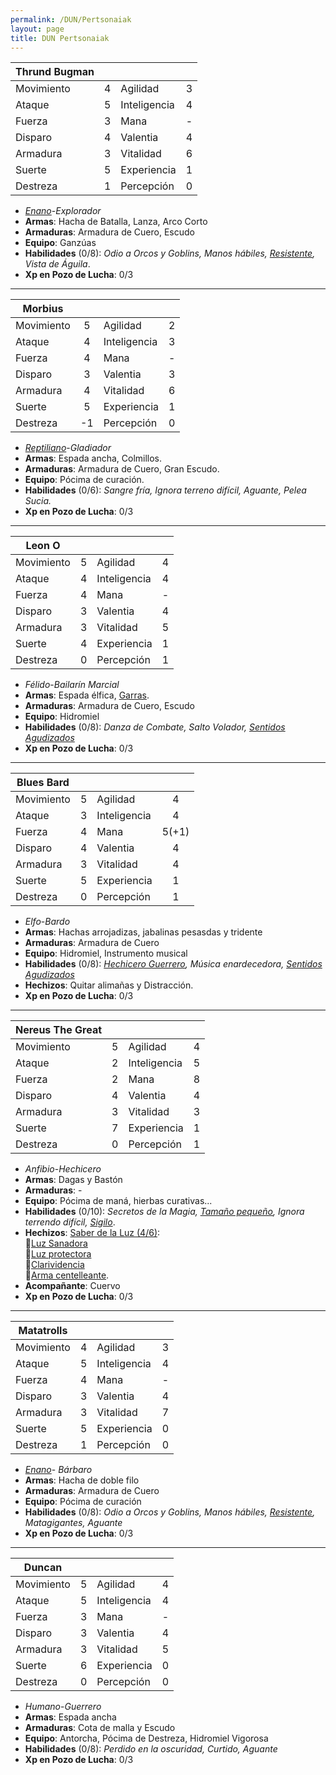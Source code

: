 ```yaml
---
permalink: /DUN/Pertsonaiak
layout: page
title: DUN Pertsonaiak
---
```


| Thrund Bugman      |      |              |      |
| ---------- | :--: | ------------ | :--: |
| Movimiento |   4   | Agilidad     |  3    |
| Ataque     |   5   | Inteligencia |  4    |
| Fuerza     |   3   | Mana         |  -    |
| Disparo    |   4   | Valentia     |  4    |
| Armadura   |   3   | Vitalidad    |  6    |
| Suerte     |   5   | Experiencia  |  1   |
| Destreza   |   1   | Percepción   |  0    |

- *[Enano](https://raw.githubusercontent.com/IzaroBlog/IzaroBlog.github.io/main/_images/DUN/enano.png)*-*Explorador*
- **Armas**: Hacha de Batalla, Lanza, Arco Corto  
- **Armaduras**: Armadura de Cuero, Escudo  
- **Equipo**: Ganzúas  
- **Habilidades** (0/8): *Odio a Orcos y Goblins, Manos hábiles, [Resistente](https://raw.githubusercontent.com/IzaroBlog/IzaroBlog.github.io/main/_images/DUN/resistente.png), Vista de Águila*.
- **Xp en Pozo de Lucha**: 0/3

---  

| Morbius      |      |              |      |
| ---------- | :--: | ------------ | :--: |
| Movimiento |  5    | Agilidad     |   2   |
| Ataque     |  4    | Inteligencia |   3   |
| Fuerza     |  4    | Mana         |   -   |
| Disparo    |  3    | Valentia     |   3   |
| Armadura   |  4   | Vitalidad    |   6   |
| Suerte     |  5    | Experiencia  |  1    |
| Destreza   |  -1    | Percepción   |  0    |

- *[Reptiliano](https://raw.githubusercontent.com/IzaroBlog/IzaroBlog.github.io/main/_images/DUN/reptiliano.png)*-*Gladiador*
- **Armas**: Espada ancha, Colmillos.   
- **Armaduras**: Armadura de Cuero, Gran Escudo.  
- **Equipo**: Pócima de curación. 
- **Habilidades** (0/6): *Sangre fría, Ignora terreno difícil, Aguante, Pelea Sucia.* 
- **Xp en Pozo de Lucha**: 0/3

---  

| Leon O    |      |              |      |
| ---------- | :--: | ------------ | :--: |
| Movimiento |  5    | Agilidad     |   4   |
| Ataque     |  4    | Inteligencia |   4   |
| Fuerza     |  4    | Mana         |   -   |
| Disparo    |  3    | Valentia     |   4   |
| Armadura   |  3    | Vitalidad    |   5   |
| Suerte     |  4    | Experiencia  |   1   |
| Destreza   |  0    | Percepción   |  1   |

- *Félido*-*Bailarín Marcial*
- **Armas**: Espada élfica, [Garras](https://raw.githubusercontent.com/IzaroBlog/IzaroBlog.github.io/main/_images/DUN/garras.png).  
- **Armaduras**: Armadura de Cuero, Escudo  
- **Equipo**: Hidromiel  
- **Habilidades** (0/8): *Danza de Combate, Salto Volador, [Sentidos Agudizados](https://raw.githubusercontent.com/IzaroBlog/IzaroBlog.github.io/main/_images/DUN/sentidosagudizados.png)*  
- **Xp en Pozo de Lucha**: 0/3


---

| Blues Bard      |      |              |      |
| ---------- | :--: | ------------ | :--: |
| Movimiento |   5   | Agilidad     |   4   |
| Ataque     |   3   | Inteligencia |   4   |
| Fuerza     |   4   | Mana         |   5(+1)   |
| Disparo    |   4   | Valentia     |   4   |
| Armadura   |   3   | Vitalidad    |   4   |
| Suerte     |   5   | Experiencia  |  1    |
| Destreza   |   0   | Percepción   |  1    |

- *Elfo*-*Bardo*
- **Armas**: Hachas arrojadizas, jabalinas pesasdas y tridente
- **Armaduras**: Armadura de Cuero  
- **Equipo**: Hidromiel, Instrumento musical  
- **Habilidades** (0/8): *[Hechicero Guerrero](https://raw.githubusercontent.com/IzaroBlog/IzaroBlog.github.io/main/_images/DUN/hechiceroguerrero.jpg), Música enardecedora, [Sentidos Agudizados](https://raw.githubusercontent.com/IzaroBlog/IzaroBlog.github.io/main/_images/DUN/sentidosagudizados.png)*  
- **Hechizos**:  Quitar alimañas y Distracción.
- **Xp en Pozo de Lucha**: 0/3

---  

| Nereus The Great      |      |              |      |
| ---------- | :--: | ------------ | :--: |
| Movimiento |   5   | Agilidad     |  4    |
| Ataque     |   2   | Inteligencia |  5    |
| Fuerza     |   2   | Mana         |  8    |
| Disparo    |   4   | Valentia     |  4    |
| Armadura   |   3   | Vitalidad    |  3    |
| Suerte     |   7   | Experiencia  |  1    |
| Destreza   |   0   | Percepción   |  1    |

- *Anfibio*-*Hechicero*
- **Armas**: Dagas y Bastón
- **Armaduras**: -   
- **Equipo**: Pócima de maná, hierbas curativas...  
- **Habilidades** (0/10): *Secretos de la Magia, [Tamaño pequeño](https://raw.githubusercontent.com/IzaroBlog/IzaroBlog.github.io/main/_images/DUN/tamanopeque%C3%B1o.jpg), Ignora terrendo difícil, [Sigilo](https://raw.githubusercontent.com/IzaroBlog/IzaroBlog.github.io/main/_images/DUN/sigilo.png)*. 
- **Hechizos**: [Saber de la Luz (4/6)](https://github.com/IzaroBlog/IzaroBlog.github.io/tree/main/_images/DUN/Hechizos/Saber%20de%20la%20Luz):   
	💫[Luz Sanadora](https://raw.githubusercontent.com/IzaroBlog/IzaroBlog.github.io/main/_images/DUN/Hechizos/Saber%20de%20la%20Luz/luzsanadora.png)  
	💫[Luz protectora](https://raw.githubusercontent.com/IzaroBlog/IzaroBlog.github.io/main/_images/DUN/Hechizos/Saber%20de%20la%20Luz/luzprotectora.png)  
	💫[Clarividencia](https://raw.githubusercontent.com/IzaroBlog/IzaroBlog.github.io/main/_images/DUN/Hechizos/Saber%20de%20la%20Luz/clarividencia.png)  
	💫[Arma centelleante](https://raw.githubusercontent.com/IzaroBlog/IzaroBlog.github.io/main/_images/DUN/Hechizos/Saber%20de%20la%20Luz/armacentelleante.png). 
- **Acompañante**: Cuervo
- **Xp en Pozo de Lucha**: 0/3

---  

| Matatrolls      |      |              |      |
| ---------- | :--: | ------------ | :--: |
| Movimiento |   4   | Agilidad     |  3    |
| Ataque     |   5   | Inteligencia |  4    |
| Fuerza     |   4   | Mana         |  -    |
| Disparo    |   3   | Valentia     |  4    |
| Armadura   |   3   | Vitalidad    |  7    |
| Suerte     |   5   | Experiencia  |  0    |
| Destreza   |   1   | Percepción   |  0    |

- *[Enano](https://raw.githubusercontent.com/IzaroBlog/IzaroBlog.github.io/main/_images/DUN/enano.png)*- *Bárbaro*
- **Armas**: Hacha de doble filo
- **Armaduras**: Armadura de Cuero
- **Equipo**: Pócima de curación
- **Habilidades** (0/8): *Odio a Orcos y Goblins, Manos hábiles, [Resistente](https://raw.githubusercontent.com/IzaroBlog/IzaroBlog.github.io/main/_images/DUN/resistente.png), Matagigantes, Aguante*
- **Xp en Pozo de Lucha**: 0/3

---  

| Duncan      |      |              |      |
| ---------- | :--: | ------------ | :--: |
| Movimiento |   5   | Agilidad     |  4    |
| Ataque     |   5   | Inteligencia |  4    |
| Fuerza     |   3   | Mana         |  -    |
| Disparo    |   3   | Valentia     |  4    |
| Armadura   |   3   | Vitalidad    |  5    |
| Suerte     |   6   | Experiencia  |  0    |
| Destreza   |   0   | Percepción   |  0    |

- *Humano*-*Guerrero*
- **Armas**: Espada ancha
- **Armaduras**: Cota de malla y Escudo
- **Equipo**: Antorcha, Pócima de Destreza, Hidromiel Vigorosa
- **Habilidades** (0/8): *Perdido en la oscuridad, Curtido, Aguante*
- **Xp en Pozo de Lucha**: 0/3


